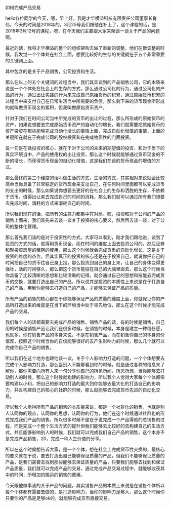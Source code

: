 如何完成产品交易

hello各位同学的今天，嗯，早上好，我是才华横溢科技有限责任公司董事长肖伟，今天的时间是2018年的，3月25号我们跟他在补上了，这个课程的话，是2018年3月12号的课程，嗯，在今天我们主要跟大家来聚谈一谈关于产品的问题啊。

最近的话，我将才华横溢的整个的组织架构去做了重新的调整，他们在做调整的时候，我发觉一个个体处在社会上面，想要比较好的生存的关键就在于五个非常重要的关键词上面。

其中包含的是关于产品销售，公司投资和生活。

那么在以上的五个关键词的过程当中，我们其实谈到的产品销售公司，它的本质来说是一个个体处在社会上的生存的方式，那么通过公司化的行为，通过公司化的产品的行为，通过出让实践的行为来完成自己原始货币的积累，通过原始货币积累的过程当中来支付自己在日常生活当中所需要的负债，那么剩下来的货币现金所形成的就叫做货币现金的累积，但我叫做原始货币资产。

针对于我们在时间公司当中所完成的货币的出让的过程，那么所形成的原始货币的资产，如果说想要去完成原始货币资产的自动化的增长，我们就需要把原始货币的资产投资在那些能够完成自动化增长的事情上面，完成自动化增值的事情，上面的关键所在就在于完成公司的股权投资和在完成物质性的门面投资。

说一句是在做投资的核心，就在于对于公司的未来的期望值的投资，和对于当下的真实环境当中，产品的使用权的出让投资，那么这个时候就能够通过货币现金的不断的增长，而获得货币现金的自动化增值，这是我们在谈的货币现金的增值的方式。

那么最终的第三个维度的话叫做生活的方式，生活的方式，其实相对来说就会比较简单当你具备了非常稳定的货币现金来支出自己，在任何时间里面都可以完成货币的支出的时候，那么如果说你想要去更好的在社会上的生存和洒脱的生存，不依赖于货币，值得出让来去完成自己的时间的消耗，那么我们就可以通过所有我们想要去完成时间，消耗的方式来消耗自己的时间。

所以我们现在的话，把所有的注意力都集中在对局，嗯，投资和对于公司的产品的销售上面来，我们首先来去谈一谈关于投资的核心要义，然后再去谈一谈，对于公司的整体化管理。

那么首先我们谈的是对于投资性的方式，大家可以看到，刚才我们跟他说，谈到了投资的方式的话，就得用货币现金，而在时间的维度上面去投资公司的，然后证券和聚投资房屋的租聘的使用，那么这个时候就会完成货币的自动化增长，这是关于投资的维度的杰作，但其实真正的投资的核心还是在于投资自己，就说你把自己的时间把自己的货币往自己身上投，那么投资到自己的身上来，让自己的身体变得更强壮，活的时间够久，那么把这个货币能投在自己的大脑里面去，那么这个时候当你具备了比较清晰的思想和比较清晰的记得，就会通过自己的思想和技能去完成货币的交换，就要打造出自己的产品，所以说其是投资的本质性上来说是在于打造自己的产品，用到你能够去打造自己的产品，才能够去保证产品的质量。

所有产品的销售的核心都在于你能够保证产品的质量的维度上面，你就保证你的产品所打造出来的维度是在当下的环境当中处于领先地位，那么在这个时候才能完成产品的交易。

我们每个人的话都需要去完成产品的销售，销售产品的话，有的时候是销售，自己用的时候是销售产品让我们在很多时候，在销售的时候，本身是建立一种信任感，也就多，你在销售产品的本身来说，不是在销售产品，而在销售你自己的本身的价值观，按照这个时候当你的自信能够很好的去产生影响力的时候，那么几个就可以完成你自己产品的销售。

所以我们在这个地方也跟他谈一谈，关于个人影响力打造的问题，一个个体想要去完成个人影响力打造，那么当别人不能够看到你的时候，就是通过各种的信息来了解你，那你需要向所有人来一句分享你自己的所见所闻，所思所想，当你能够去打动别人的时候，那么这个时候就构建的影响力，所以我个人觉得大家每个个体都需要构建以小利，把自己的影响力打造的最大到你能够去最大化的打造自己的影响力，并且构建自己的核心的社群的时候，那么就能够去完成货币先进的自动化交易。

所以我个人觉得所有产品的销售的本质量来说，都是一个社群化的销售，也就是别人认同你的观点，认同你的思想，认同你的行为，他们在这个时候通过社群化的形式完成我们产品的销售，所以很多时候不是在于说完成一个产品得他的总销售的过程，而是完成一个整个生活方式的提升但我们能够去比较好的去构建自己的生活方式，并且能够影响别人的时候，我们就可以完成我们自己产品的销售，这个本身不是完成产品销售，20，完成一种人生价值的分享。

所以在这个时候想告诉大家，是一个个体，想在社会上完成货币性交换的，最核心的要义就在于说，要去打造出自己能够保证质量的产品，但我们不能够保证质量的产品，是我们需要去找到那些能够去保证质量的产品，只要我们能够去找到和保证产品质量，我们就可以完成产品的交易，通过完成产品交易过程中，就能够收获其中的时间，所增加的搬运的销售的费用。

今天跟他做事谈的关于产品的问题，其实销售产品的本质上来说是在销售个体所以每个个体都有需要去做的，是打造影响力，当你的影响力足够大，那么这个时候你只要你的产品是足够ok的，就能够完成货币直接交易。
